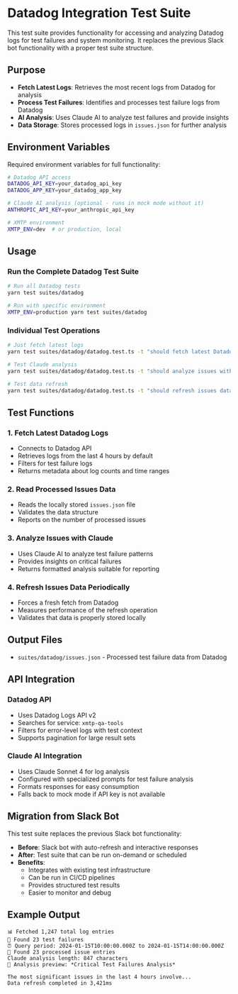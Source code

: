 # Datadog Integration Test Suite

This test suite provides functionality for accessing and analyzing Datadog logs for test failures and system monitoring. It replaces the previous Slack bot functionality with a proper test suite structure.

## Purpose

- **Fetch Latest Logs**: Retrieves the most recent logs from Datadog for analysis
- **Process Test Failures**: Identifies and processes test failure logs from Datadog
- **AI Analysis**: Uses Claude AI to analyze test failures and provide insights
- **Data Storage**: Stores processed logs in `issues.json` for further analysis

## Environment Variables

Required environment variables for full functionality:

```bash
# Datadog API access
DATADOG_API_KEY=your_datadog_api_key
DATADOG_APP_KEY=your_datadog_app_key

# Claude AI analysis (optional - runs in mock mode without it)
ANTHROPIC_API_KEY=your_anthropic_api_key

# XMTP environment
XMTP_ENV=dev  # or production, local
```

## Usage

### Run the Complete Datadog Test Suite

```bash
# Run all Datadog tests
yarn test suites/datadog

# Run with specific environment
XMTP_ENV=production yarn test suites/datadog
```

### Individual Test Operations

```bash
# Just fetch latest logs
yarn test suites/datadog/datadog.test.ts -t "should fetch latest Datadog logs"

# Test Claude analysis
yarn test suites/datadog/datadog.test.ts -t "should analyze issues with Claude"

# Test data refresh
yarn test suites/datadog/datadog.test.ts -t "should refresh issues data periodically"
```

## Test Functions

### 1. Fetch Latest Datadog Logs

- Connects to Datadog API
- Retrieves logs from the last 4 hours by default
- Filters for test failure logs
- Returns metadata about log counts and time ranges

### 2. Read Processed Issues Data

- Reads the locally stored `issues.json` file
- Validates the data structure
- Reports on the number of processed issues

### 3. Analyze Issues with Claude

- Uses Claude AI to analyze test failure patterns
- Provides insights on critical failures
- Returns formatted analysis suitable for reporting

### 4. Refresh Issues Data Periodically

- Forces a fresh fetch from Datadog
- Measures performance of the refresh operation
- Validates that data is properly stored locally

## Output Files

- `suites/datadog/issues.json` - Processed test failure data from Datadog

## API Integration

### Datadog API

- Uses Datadog Logs API v2
- Searches for service: `xmtp-qa-tools`
- Filters for error-level logs with test context
- Supports pagination for large result sets

### Claude AI Integration

- Uses Claude Sonnet 4 for log analysis
- Configured with specialized prompts for test failure analysis
- Formats responses for easy consumption
- Falls back to mock mode if API key is not available

## Migration from Slack Bot

This test suite replaces the previous Slack bot functionality:

- **Before**: Slack bot with auto-refresh and interactive responses
- **After**: Test suite that can be run on-demand or scheduled
- **Benefits**:
  - Integrates with existing test infrastructure
  - Can be run in CI/CD pipelines
  - Provides structured test results
  - Easier to monitor and debug

## Example Output

```
📊 Fetched 1,247 total log entries
🚨 Found 23 test failures
⏰ Query period: 2024-01-15T10:00:00.000Z to 2024-01-15T14:00:00.000Z
📄 Found 23 processed issue entries
Claude analysis length: 847 characters
📝 Analysis preview: *Critical Test Failures Analysis*

The most significant issues in the last 4 hours involve...
Data refresh completed in 3,421ms
```
